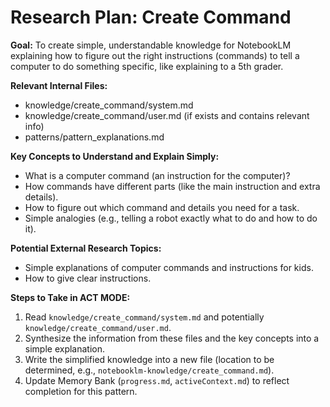 # Research Plan: Create Command

**Goal:** To create simple, understandable knowledge for NotebookLM explaining how to figure out the right instructions (commands) to tell a computer to do something specific, like explaining to a 5th grader.

**Relevant Internal Files:**
- knowledge/create_command/system.md
- knowledge/create_command/user.md (if exists and contains relevant info)
- patterns/pattern_explanations.md

**Key Concepts to Understand and Explain Simply:**
- What is a computer command (an instruction for the computer)?
- How commands have different parts (like the main instruction and extra details).
- How to figure out which command and details you need for a task.
- Simple analogies (e.g., telling a robot exactly what to do and how to do it).

**Potential External Research Topics:**
- Simple explanations of computer commands and instructions for kids.
- How to give clear instructions.

**Steps to Take in ACT MODE:**
1. Read `knowledge/create_command/system.md` and potentially `knowledge/create_command/user.md`.
2. Synthesize the information from these files and the key concepts into a simple explanation.
3. Write the simplified knowledge into a new file (location to be determined, e.g., `notebooklm-knowledge/create_command.md`).
4. Update Memory Bank (`progress.md`, `activeContext.md`) to reflect completion for this pattern.
